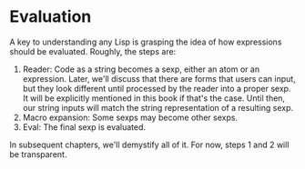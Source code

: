 # Evaluation

A key to understanding any Lisp is grasping the idea of how expressions should be evaluated.
Roughly, the steps are:

1. Reader: Code as a string becomes a sexp, either an atom or an expression. Later, we'll discuss
that there are forms that users can input, but they look different until processed by the reader
into a proper sexp. It will be explicitly mentioned in this book if that's the case. Until then, our
string inputs will match the string representation of a resulting sexp.
2. Macro expansion: Some sexps may become other sexps.
3. Eval: The final sexp is evaluated.

In subsequent chapters, we'll demystify all of it. For now, steps 1 and 2 will be transparent.
